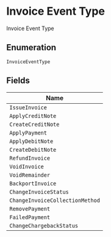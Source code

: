 
# Invoice Event Type

Invoice Event Type

## Enumeration

`InvoiceEventType`

## Fields

| Name |
|  --- |
| `IssueInvoice` |
| `ApplyCreditNote` |
| `CreateCreditNote` |
| `ApplyPayment` |
| `ApplyDebitNote` |
| `CreateDebitNote` |
| `RefundInvoice` |
| `VoidInvoice` |
| `VoidRemainder` |
| `BackportInvoice` |
| `ChangeInvoiceStatus` |
| `ChangeInvoiceCollectionMethod` |
| `RemovePayment` |
| `FailedPayment` |
| `ChangeChargebackStatus` |

